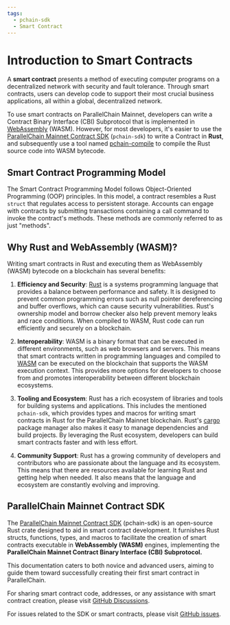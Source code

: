 ```yaml
---
tags:
  - pchain-sdk
  - Smart Contract
---
```


# Introduction to Smart Contracts

A **smart contract** presents a method of executing computer programs on a decentralized network with security and fault tolerance. Through smart contracts, users can develop code to support their most crucial business applications, all within a global, decentralized network.

To use smart contracts on ParallelChain Mainnet, developers can write a Contract Binary Interface (CBI) Subprotocol that is implemented in [WebAssembly](https://webassembly.org) (WASM). However, for most developers, it's easier to use the [ParallelChain Mainnet Contract SDK](#parallelchain-mainnet-contract-sdk) (`pchain-sdk`) to write a Contract in **Rust**, and subsequently use a tool named [pchain-compile](getting_started.md#building-the-contract-with-pchain_compile) to compile the Rust source code into WASM bytecode.


## Smart Contract Programming Model

The Smart Contract Programming Model follows Object-Oriented Programming (OOP) principles. In this model, a contract resembles a Rust `struct` that regulates access to persistent storage. Accounts can engage with contracts by submitting transactions containing a call command to invoke the contract's methods. These methods are commonly referred to as just "methods".

## Why Rust and WebAssembly (WASM)?

Writing smart contracts in Rust and executing them as WebAssembly (WASM) bytecode on a blockchain has several benefits:

1. **Efficiency and Security**: [Rust](https://www.rust-lang.org) is a systems programming language that provides a balance between performance and safety. It is designed to prevent common programming errors such as null pointer dereferencing and buffer overflows, which can cause security vulnerabilities. Rust's ownership model and borrow checker also help prevent memory leaks and race conditions. When compiled to WASM, Rust code can run efficiently and securely on a blockchain.

2. **Interoperability**: WASM is a binary format that can be executed in different environments, such as web browsers and servers. This means that smart contracts written in programming languages and compiled to [WASM](https://webassembly.org) can be executed on the blockchain that supports the WASM execution context. This provides more options for developers to choose from and promotes interoperability between different blockchain ecosystems.

2. **Tooling and Ecosystem**: Rust has a rich ecosystem of libraries and tools for building systems and applications. This includes the mentioned `pchain-sdk`, which provides types and macros for writing smart contracts in Rust for the ParallelChain Mainnet blockchain. Rust's [cargo](https://crates.io) package manager also makes it easy to manage dependencies and build projects. By leveraging the Rust ecosystem, developers can build smart contracts faster and with less effort.

3. **Community Support**: Rust has a growing community of developers and contributors who are passionate about the language and its ecosystem. This means that there are resources available for learning Rust and getting help when needed. It also means that the language and ecosystem are constantly evolving and improving.

## ParallelChain Mainnet Contract SDK

The [ParallelChain Mainnet Contract SDK](https://github.com/parallelchain-io/pchain-sdk) (pchain-sdk) is an open-source Rust crate designed to aid in smart contract development. It furnishes Rust structs, functions, types, and macros to facilitate the creation of smart contracts executable in **WebAssembly (WASM)** engines, implementing the **ParallelChain Mainnet Contract Binary Interface (CBI) Subprotocol.**

This documentation caters to both novice and advanced users, aiming to guide them toward successfully creating their first smart contract in ParallelChain.


For sharing smart contract code, addresses, or any assistance with smart contract creation, please visit [GitHub Discussions](https://github.com/parallelchain-io/parallelchain-sdk/discussions).


For issues related to the SDK or smart contracts, please visit [GitHub issues](https://github.com/parallelchain-io/parallelchain-sdk/issues).
